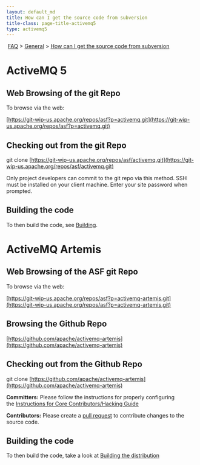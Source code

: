 ```yaml
---
layout: default_md
title: How can I get the source code from subversion 
title-class: page-title-activemq5
type: activemq5
---
```


 [FAQ](faq) > [General](general) > [How can I get the source code from subversion](how-can-i-get-the-source-code-from-subversion)


ActiveMQ 5
==========

Web Browsing of the git Repo
----------------------------

To browse via the web:

[https://git-wip-us.apache.org/repos/asf?p=activemq.git](https://git-wip-us.apache.org/repos/asf?p=activemq.git)

Checking out from the git Repo
------------------------------

git clone [https://git-wip-us.apache.org/repos/asf/activemq.git](https://git-wip-us.apache.org/repos/asf/activemq.git)

Only project developers can commit to the git repo via this method. SSH must be installed on your client machine. Enter your site password when prompted.

Building the code
-----------------

To then build the code, see [Building](building).

ActiveMQ Artemis
================

Web Browsing of the ASF git Repo
--------------------------------

To browse via the web:

[https://git-wip-us.apache.org/repos/asf?p=activemq-artemis.git](https://git-wip-us.apache.org/repos/asf?p=activemq-artemis.git)

Browsing the Github Repo 
-------------------------

[https://github.com/apache/activemq-artemis](https://github.com/apache/activemq-artemis)

Checking out from the Github Repo
---------------------------------

git clone [https://github.com/apache/activemq-artemis](https://github.com/apache/activemq-artemis)

**Committers:** Please follow the instructions for properly configuring the [Instructions for Core Contributors/Hacking Guide](https://github.com/apache/activemq-artemis/blob/master/docs/hacking-guide/en/SUMMARY.md)

**Contributors:** Please create a [pull request](https://github.com/apache/activemq-artemis) to contribute changes to the source code. 

Building the code
-----------------

To then build the code, take a look at [Building the distribution](https://github.com/apache/activemq-artemis/blob/master/docs/hacking-guide/en/building.md)

